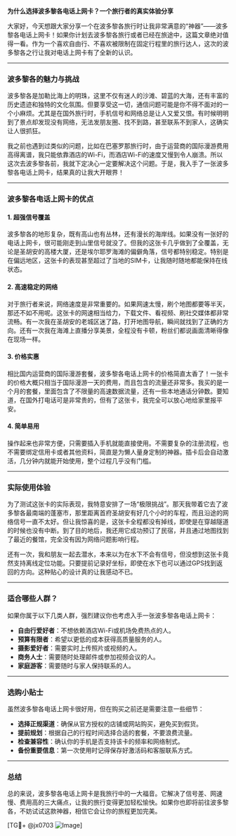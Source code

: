 **为什么选择波多黎各电话上网卡？一个旅行者的真实体验分享**

大家好，今天想跟大家分享一个在波多黎各旅行时让我非常满意的“神器”——波多黎各电话上网卡！如果你计划去波多黎各旅行或者已经在旅途中，这篇文章绝对值得一看。作为一个喜欢自由行、不喜欢被限制在固定行程里的旅行达人，这次的波多黎各之行让我对电话上网卡有了全新的认识。

---

### **波多黎各的魅力与挑战**
波多黎各是加勒比海上的明珠，这里不仅有迷人的沙滩、碧蓝的大海，还有丰富的历史遗迹和独特的文化氛围。但要享受这一切，通信问题可能是你不得不面对的一个小麻烦。尤其是在国外旅行时，手机信号和网络总是让人又爱又恨。有时候明明到了景点却发现没有网络，无法发朋友圈、找不到路，甚至联系不到家人，这确实让人很抓狂。

我之前也遇到过类似的问题，比如在巴塞罗那旅行时，由于运营商的国际漫游费用高得离谱，我只能依靠酒店的Wi-Fi，而酒店Wi-Fi的速度又慢到令人崩溃。所以这次去波多黎各前，我就下定决心一定要解决这个问题。于是，我入手了一张波多黎各电话上网卡，结果真的让我大开眼界！

---

### **波多黎各电话上网卡的优点**
#### **1. 超强信号覆盖**
波多黎各的地形复杂，既有高山也有丛林，还有漫长的海岸线。如果没有一张好的电话上网卡，很可能刚走到山里信号就没了。但我的这张卡几乎做到了全覆盖，无论是圣胡安的高楼大厦，还是埃尔耶罗海滩的偏僻角落，信号都特别稳定。特别是在偏远地区，这张卡的表现甚至超过了当地的SIM卡，让我随时随地都能保持在线状态。

#### **2. 高速稳定的网络**
对于旅行者来说，网络速度是非常重要的。如果网速太慢，刷个地图都要等半天，那还不如不用呢。这张卡的网速相当给力，下载文件、看视频、刷社交媒体都非常流畅。有一次我在圣胡安的老城区迷了路，打开地图导航，瞬间就找到了正确的方向。还有一次我在海滩上直播分享美景，全程没有卡顿，粉丝们都说画面清晰得像在现场一样。

#### **3. 价格实惠**
相比国内运营商的国际漫游套餐，波多黎各电话上网卡的价格简直太香了！一张卡的价格大概只相当于国际漫游一天的费用，而且包含的流量还非常多。我买的是一个月的套餐，里面包含了不限量的高速数据流量，还有一些本地通话分钟数。要知道，在国外打电话可是非常贵的，但有了这张卡，我完全可以放心地给家里报平安。

#### **4. 简单易用**
操作起来也非常方便，只需要插入手机就能直接使用。不需要复杂的注册流程，也不需要绑定信用卡或者其他资料，简直是为懒人量身定制的神器。插卡后会自动激活，几分钟内就能开始使用，整个过程几乎没有门槛。

---

### **实际使用体验**
为了测试这张卡的实际表现，我特意安排了一场“极限挑战”。那天我带着它去了波多黎各最南端的蓬塞市，那里距离首府圣胡安有好几个小时的车程，而且沿途的网络信号一直不太好。但让我惊喜的是，这张卡全程都没有掉线，即使是在穿越隧道的时候也没有中断。到了目的地后，我还用它成功预订了民宿，并且通过地图找到了最近的餐馆，完全没有因为网络问题影响行程。

还有一次，我和朋友一起去潜水，本来以为在水下不会有信号，但没想到这张卡竟然支持离线定位功能。只要提前记录好坐标，即使在水下也可以通过GPS找到返回的方向。这种贴心的设计真的让我感动不已。

---

### **适合哪些人群？**
如果你属于以下几类人群，强烈建议你也考虑入手一张波多黎各电话上网卡：
- **自由行爱好者**：不想依赖酒店Wi-Fi或机场免费热点的人。
- **预算有限者**：希望以更低的成本获得高质量服务的人。
- **摄影爱好者**：需要实时上传照片或视频的人。
- **商务人士**：需要随时处理邮件或参加视频会议的人。
- **家庭游客**：需要随时与家人保持联系的人。

---

### **选购小贴士**
虽然波多黎各电话上网卡很好用，但在购买之前还是需要注意一些细节：
- **选择正规渠道**：确保从官方授权的店铺或网站购买，避免买到假货。
- **提前规划**：根据自己的行程时间选择合适的套餐，不要浪费流量。
- **检查兼容性**：确认你的手机是否支持该卡的频率和网络制式。
- **备份重要信息**：第一次使用时记得保存好激活码和客服联系方式。

---

### **总结**
总的来说，波多黎各电话上网卡是我旅行中的一大福音。它解决了信号差、网速慢、费用高的三大痛点，让我的旅行变得更加轻松愉快。如果你也即将前往波多黎各，不妨试试这款神器，相信它会让你的旅程更加完美。

[TG💪+ @jx0703 ![Image](https://github.com/user-attachments/assets/dbca1d08-cadb-493c-b0ec-ad6f7a83f270)]